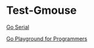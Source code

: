 # Test-Gmouse


[Go Serial](https://pkg.go.dev/github.com/tarm/serial)

[Go Playground for Programmers](https://github.com/Com1Software/Go-Playground-for-Programmers)

